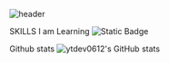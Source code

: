 ![header](https://capsule-render.vercel.app/api?type=cylinder&color=auto&height=300&section=header&text=ytdev0612&fontSize=60)

SKILLS I am Learning
![Static Badge](https://img.shields.io/badge/instagram-pink?logo=instagram)

Github stats
![ytdev0612's GitHub stats](https://github-readme-stats.vercel.app/api?username=ytdev0612&show_icons=true&theme=radical)

